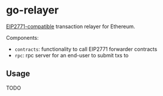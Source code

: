 # go-relayer

[EIP2771-compatible](https://eips.ethereum.org/EIPS/eip-2771) transaction relayer for Ethereum. 

Components:
- `contracts`: functionality to call EIP2771 forwarder contracts
- `rpc`: rpc server for an end-user to submit txs to

## Usage

TODO